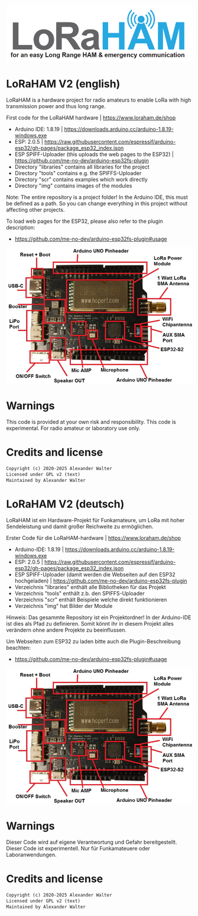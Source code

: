 ![LoRaHAM](https://github.com/LoRaHAM/LoRaHAM-V2/blob/main/LoRaHAM_logo.png?raw=true)

# LoRaHAM V2 (english)

LoRaHAM is a hardware project for radio amateurs to enable LoRa with high transmission power and thus long range.

First code for the LoRaHAM hardware | https://www.loraham.de/shop

* Arduino IDE: 1.8.19 | https://downloads.arduino.cc/arduino-1.8.19-windows.exe
* ESP: 2.0.5 | https://raw.githubusercontent.com/espressif/arduino-esp32/gh-pages/package_esp32_index.json
* ESP SPIFF-Uploader (this uploads the web pages to the ESP32) | https://github.com/me-no-dev/arduino-esp32fs-plugin
* Directory "libraries" contains all libraries for the project 
* Directory "tools" contains e.g. the SPIFFS-Uploader
* Directory "scr" contains examples which work directly
* Directory "img" contains images of the modules

Note:
The entire repository is a project folder!
In the Arduino IDE, this must be defined as a path. So you can change everything in this project
without affecting other projects.

To load web pages for the ESP32, please also refer to the plugin description:
* https://github.com/me-no-dev/arduino-esp32fs-plugin#usage

![LoRaHAM](https://github.com/LoRaHAM/LoRaHAM-V2/blob/main/LoRaHAM-V206_Parts.jpg?raw=true)


# Warnings
This code is provided at your own risk and responsibility. This code is experimental.
For radio amateur or laboratory use only.

# Credits and license

    Copyright (c) 2020-2025 Alexander Walter
    Licensed under GPL v2 (text)
    Maintained by Alexander Walter 


# LoRaHAM V2 (deutsch)

LoRaHAM ist ein Hardware-Projekt für Funkamateure, um LoRa mit hoher Sendeleistung und damit großer Reichweite zu ermöglichen.

Erster Code für die LoRaHAM-hardware | https://www.loraham.de/shop

* Arduino-IDE: 1.8.19 | https://downloads.arduino.cc/arduino-1.8.19-windows.exe
* ESP: 2.0.5 | https://raw.githubusercontent.com/espressif/arduino-esp32/gh-pages/package_esp32_index.json
* ESP SPIFF-Uploader (damit werden die Webseiten auf den ESP32 hochgeladen) | https://github.com/me-no-dev/arduino-esp32fs-plugin
* Verzeichnis "libraries" enthält alle Bibliotheken für das Projekt 
* Verzeichnis "tools" enthält z.b. den SPIFFS-Uploader
* Verzeichnis "scr" enthält Beispiele welche direkt funktionieren
* Verzeichnis "img" hat Bilder der Module

Hinweis:
Das gesammte Repository ist ein Projektordner!
In der Arduino-IDE ist dies als Pfad zu definieren. Somit könnt ihr in diesem Projekt alles
verändern ohne andere Projekte zu beeinflussen.

Um Webseiten zum ESP32 zu laden bitte auch die Plugin-Beschreibung beachten:
* https://github.com/me-no-dev/arduino-esp32fs-plugin#usage

![LoRaHAM](https://github.com/LoRaHAM/LoRaHAM-V2/blob/main/LoRaHAM-V206_Parts.jpg?raw=true)


# Warnings
Dieser Code wird auf eigene Verantwortung und Gefahr bereitgestellt. Dieser Code ist experimentell.
Nur für Funkamateuere oder Laboranwendungen.

# Credits and license

    Copyright (c) 2020-2025 Alexander Walter
    Licensed under GPL v2 (text)
    Maintained by Alexander Walter 
